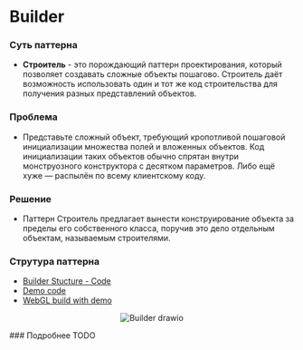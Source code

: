# Builder

### Суть паттерна

- **Строитель** - это порождающий паттерн проектирования, который позволяет создавать сложные объекты пошагово. Строитель даёт возможность использовать один и тот же код строительства для получения разных представлений объектов.

### Проблема
- Представьте сложный объект, требующий кропотливой пошаговой инициализации множества полей и вложенных объектов. Код инициализации таких объектов обычно спрятан внутри монструозного конструктора с десятком параметров. Либо ещё хуже — распылён по всему клиентскому коду.

### Решение
- Паттерн Строитель предлагает вынести конструирование объекта за пределы его собственного класса, поручив это дело отдельным объектам, называемым строителями.

### Струтура паттерна
- [Builder Stucture - Code](https://github.com/artem-karaman/Unity-Design-Pattern/blob/master/Assets/Creational%20Patterns/Builder%20Pattern/Structure/BuilderStructure.cs)
- [Demo code](https://github.com/artem-karaman/GRASPandGOF/tree/master/GOF/Creational%20design%20patterns/Builder/source/Builder)
- [WebGL build with demo](https://artem-karaman.github.io/GRASPandGOF/Builder)

<div id="diagram" align="center">
  
  
![Builder drawio](https://user-images.githubusercontent.com/19500536/160257801-b5265909-a664-4db7-b8fd-8eed1eb4ee68.svg)
  
  
</div>
### Подробнее 
TODO

